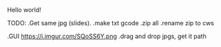 Hello world!

TODO:
.Get same jpg (slides).
.make txt gcode
.zip all
.rename zip to cws

.GUI https://i.imgur.com/SQoSS6Y.png
.drag and drop jpgs, get it path
